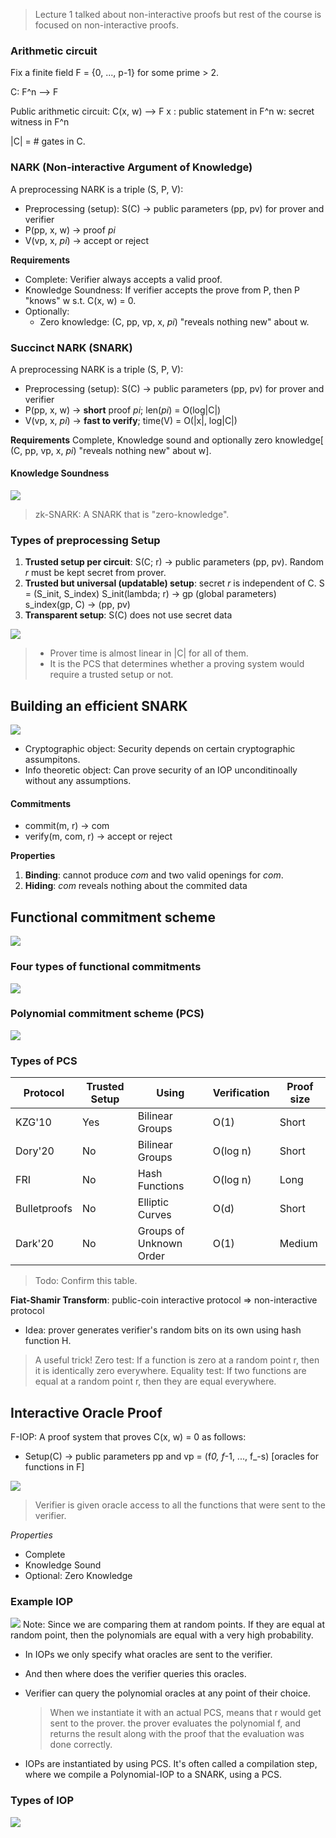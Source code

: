 > Lecture 1 talked about non-interactive proofs but rest of the course is focused on non-interactive proofs.

### Arithmetic circuit

Fix a finite field F = {0, ..., p-1} for some prime > 2.

C: F^n --> F

Public arithmetic circuit: C(x, w) --> F
x : public statement in F^n
w: secret witness in F^n

|C| = # gates in C.

### NARK (Non-interactive Argument of Knowledge)

A preprocessing NARK is a triple (S, P, V):

- Preprocessing (setup): S\(C\) -> public parameters (pp, pv) for prover and verifier
- P(pp, x, w) -> proof _pi_
- V(vp, x, _pi_) -> accept or reject

**Requirements**

- Complete: Verifier always accepts a valid proof.
- Knowledge Soundness: If verifier accepts the prove from P, then P "knows" w s.t. C(x, w) = 0.
- Optionally:
  - Zero knowledge: (C, pp, vp, x, _pi_) "reveals nothing new" about w.

### Succinct NARK (SNARK)

A preprocessing NARK is a triple (S, P, V):

- Preprocessing (setup): S\(C\) -> public parameters (pp, pv) for prover and verifier
- P(pp, x, w) -> **short** proof _pi_; len(_pi_) = O(log|C|)
- V(vp, x, _pi_) -> **fast to verify**; time(V) = O(|x|, log|C|)

**Requirements**
Complete, Knowledge sound and optionally zero knowledge[ (C, pp, vp, x, *pi*) "reveals nothing new" about w].

#### Knowledge Soundness

![](https://hackmd.io/_uploads/B1FpHjps3.png)

> zk-SNARK: A SNARK that is "zero-knowledge".

### Types of preprocessing Setup

1. **Trusted setup per circuit**: S(C; r) -> public parameters (pp, pv). Random _r_ must be kept secret from prover.
2. **Trusted but universal (updatable) setup**: secret _r_ is independent of C.
   S = (S_init, S_index)
   S_init(lambda; r) -> gp (global parameters)
   s_index(gp, C) -> (pp, pv)
3. **Transparent setup**: S\(C\) does not use secret data

![](https://hackmd.io/_uploads/SkZ7ropi2.png)

> - Prover time is almost linear in |C| for all of them.
> - It is the PCS that determines whether a proving system would require a trusted setup or not.

## Building an efficient SNARK

![](https://hackmd.io/_uploads/r1lULXCin.png)

- Cryptographic object: Security depends on certain cryptographic assumpitons.
- Info theoretic object: Can prove security of an IOP unconditinoally without any assumptions.

#### Commitments

- commit(m, r) -> com
- verify(m, com, r) -> accept or reject

**Properties**

1. **Binding**: cannot produce _com_ and two valid openings for _com_.
2. **Hiding**: _com_ reveals nothing about the commited data

## Functional commitment scheme

![](https://hackmd.io/_uploads/SJsDdXAs3.png)

### Four types of functional commitments

![](https://hackmd.io/_uploads/B1Pxt70oh.png)

### Polynomial commitment scheme (PCS)

![](https://hackmd.io/_uploads/r1AA67Co2.png)

### Types of PCS

| Protocol     | Trusted Setup | Using                   | Verification | Proof size |
| ------------ | ------------- | ----------------------- | ------------ | ---------- |
| KZG'10       | Yes           | Bilinear Groups         | O(1)         | Short      |
| Dory'20      | No            | Bilinear Groups         | O(log n)     | Short      |
| FRI          | No            | Hash Functions          | O(log n)     | Long       |
| Bulletproofs | No            | Elliptic Curves         | O(d)         | Short      |
| Dark'20      | No            | Groups of Unknown Order | O(1)         | Medium     |

> Todo: Confirm this table.

**Fiat-Shamir Transform**: public-coin interactive protocol => non-interactive protocol

- Idea: prover generates verifier's random bits on its own using hash function H.

> A useful trick!
> Zero test: If a function is zero at a random point r, then it is identically zero everywhere.
> Equality test: If two functions are equal at a random point r, then they are equal everywhere.

## Interactive Oracle Proof

F-IOP: A proof system that proves C(x, w) = 0 as follows:

- Setup\(C\) -> public parameters pp and vp = (f*0, f*-1, ..., f\_-s) [oracles for functions in F]

![](https://hackmd.io/_uploads/Hypld40o2.png)

> Verifier is given oracle access to all the functions that were sent to the verifier.

_Properties_

- Complete
- Knowledge Sound
- Optional: Zero Knowledge

### Example IOP

![](https://hackmd.io/_uploads/Sk5T3EAj2.png)
Note: Since we are comparing them at random points. If they are equal at random point, then the polynomials are equal with a very high probability.

- In IOPs we only specify what oracles are sent to the verifier.
- And then where does the verifier queries this oracles.
- Verifier can query the polynomial oracles at any point of their choice.

  > When we instantiate it with an actual PCS, means that r would get sent to the prover. the prover evaluates the polynomial f, and returns the result along with the proof that the evaluation was done correctly.

- IOPs are instantiated by using PCS. It's often called a compilation step, where we compile a Polynomial-IOP to a SNARK, using a PCS.

### Types of IOP

![](https://hackmd.io/_uploads/HkcfR4Ri2.png)
